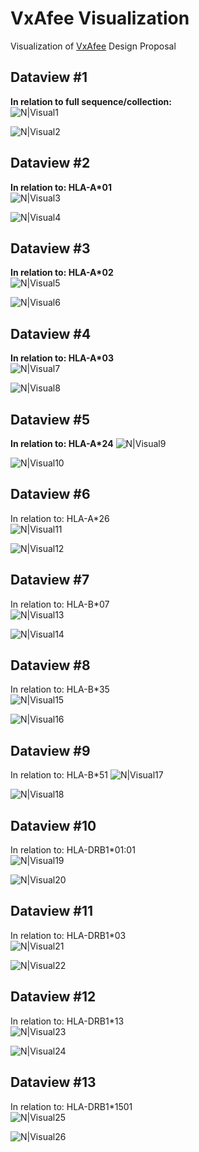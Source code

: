 # VxAfee Visualization
Visualization of [VxAfee](https://github.com/feraliscatus/VxAfee) Design Proposal

## Dataview #1
**In relation to full sequence/collection:**  
![N|Visual1](https://raw.githubusercontent.com/Cov19/VxAfee-Visualization/master/Visuals/Visual1.png)

![N|Visual2](https://raw.githubusercontent.com/Cov19/VxAfee-Visualization/master/Visuals/Visual2.png)

## Dataview #2
**In relation to: HLA-A*01**  
![N|Visual3](https://raw.githubusercontent.com/Cov19/VxAfee-Visualization/master/Visuals/Visual3.png)

![N|Visual4](https://raw.githubusercontent.com/Cov19/VxAfee-Visualization/master/Visuals/Visual4.png)

## Dataview #3
**In relation to: HLA-A*02**  
![N|Visual5](https://raw.githubusercontent.com/Cov19/VxAfee-Visualization/master/Visuals/Visual5.png)

![N|Visual6](https://raw.githubusercontent.com/Cov19/VxAfee-Visualization/master/Visuals/Visual6.png)

## Dataview #4
**In relation to: HLA-A*03**  
![N|Visual7](https://raw.githubusercontent.com/Cov19/VxAfee-Visualization/master/Visuals/Visual7.png)

![N|Visual8](https://raw.githubusercontent.com/Cov19/VxAfee-Visualization/master/Visuals/Visual8.png)

## Dataview #5
**In relation to: HLA-A*24**
![N|Visual9](https://raw.githubusercontent.com/Cov19/VxAfee-Visualization/master/Visuals/Visual9.png)

![N|Visual10](https://raw.githubusercontent.com/Cov19/VxAfee-Visualization/master/Visuals/Visual10.png)

## Dataview #6
In relation to: HLA-A*26  
![N|Visual11](https://raw.githubusercontent.com/Cov19/VxAfee-Visualization/master/Visuals/Visual11.png)

![N|Visual12](https://raw.githubusercontent.com/Cov19/VxAfee-Visualization/master/Visuals/Visual12.png)

## Dataview #7
In relation to: HLA-B*07  
![N|Visual13](https://raw.githubusercontent.com/Cov19/VxAfee-Visualization/master/Visuals/Visual13.png)

![N|Visual14](https://raw.githubusercontent.com/Cov19/VxAfee-Visualization/master/Visuals/Visual14.png)

## Dataview #8
In relation to: HLA-B*35  
![N|Visual15](https://raw.githubusercontent.com/Cov19/VxAfee-Visualization/master/Visuals/Visual15.png)

![N|Visual16](https://raw.githubusercontent.com/Cov19/VxAfee-Visualization/master/Visuals/Visual16.png)

## Dataview #9
In relation to: HLA-B*51
![N|Visual17](https://raw.githubusercontent.com/Cov19/VxAfee-Visualization/master/Visuals/Visual17.png)

![N|Visual18](https://raw.githubusercontent.com/Cov19/VxAfee-Visualization/master/Visuals/Visual18.png)

## Dataview #10
In relation to: HLA-DRB1*01:01  
![N|Visual19](https://raw.githubusercontent.com/Cov19/VxAfee-Visualization/master/Visuals/Visual19.png)

![N|Visual20](https://raw.githubusercontent.com/Cov19/VxAfee-Visualization/master/Visuals/Visual20.png)

## Dataview #11
In relation to: HLA-DRB1*03  
![N|Visual21](https://raw.githubusercontent.com/Cov19/VxAfee-Visualization/master/Visuals/Visual21.png)

![N|Visual22](https://raw.githubusercontent.com/Cov19/VxAfee-Visualization/master/Visuals/Visual22.png)

## Dataview #12
In relation to: HLA-DRB1*13  
![N|Visual23](https://raw.githubusercontent.com/Cov19/VxAfee-Visualization/master/Visuals/Visual23.png)

![N|Visual24](https://raw.githubusercontent.com/Cov19/VxAfee-Visualization/master/Visuals/Visual24.png)

## Dataview #13
In relation to: HLA-DRB1*1501  
![N|Visual25](https://raw.githubusercontent.com/Cov19/VxAfee-Visualization/master/Visuals/Visual25.png)

![N|Visual26](https://raw.githubusercontent.com/Cov19/VxAfee-Visualization/master/Visuals/Visual26.png)
